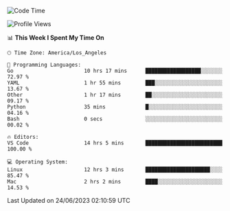 <!--START_SECTION:waka-->
![Code Time](http://img.shields.io/badge/Code%20Time-449%20hrs%209%20mins-blue)

![Profile Views](http://img.shields.io/badge/Profile%20Views-0-blue)

📊 **This Week I Spent My Time On** 

```text
🕑︎ Time Zone: America/Los_Angeles

💬 Programming Languages: 
Go                       10 hrs 17 mins      ██████████████████░░░░░░░   72.97 % 
YAML                     1 hr 55 mins        ███░░░░░░░░░░░░░░░░░░░░░░   13.67 % 
Other                    1 hr 17 mins        ██░░░░░░░░░░░░░░░░░░░░░░░   09.17 % 
Python                   35 mins             █░░░░░░░░░░░░░░░░░░░░░░░░   04.16 % 
Bash                     0 secs              ░░░░░░░░░░░░░░░░░░░░░░░░░   00.02 % 

🔥 Editors: 
VS Code                  14 hrs 5 mins       █████████████████████████   100.00 % 

💻 Operating System: 
Linux                    12 hrs 3 mins       █████████████████████░░░░   85.47 % 
Mac                      2 hrs 2 mins        ████░░░░░░░░░░░░░░░░░░░░░   14.53 % 
```


 Last Updated on 24/06/2023 02:10:59 UTC
<!--END_SECTION:waka-->

